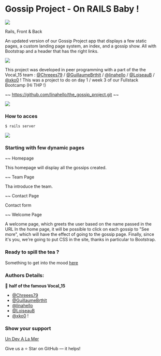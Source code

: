# Gossip Project - On RAILS Baby ! 

![](https://i.imgur.com/a4nTPrl.png)

Rails, Front & Back

An updated version of our Gossip Project app that displays a few static pages, a custom landing page system, an index, and a gossip show. All with Bootstrap and a header that has the right links.

![](https://media4.giphy.com/media/6PlEWB7JYTRpmkqbgF/giphy.gif?cid=790b7611eb51ff3f9018d471b3b4736047149b8873d285a7&rid=giphy.gif&ct=g)



This project was developed in peer programming with a part of the the Vocal_15 team : [@Chreees79](https://github.com/Chreees79) / [@GuillaumeBrthlt](https://github.com/GuillaumeBrthlt) / [@linahello](https://github.com/linahello) / [@LoiseauB](https://github.com/LoiseauB) / [@xko0](https://github.com/xko0) !
This was a project to do on day 1 / week 3 of our Fullstack Bootcamp (Hi THP !)

~~ https://github.com/linahello/the_gossip_project.git ~~

![](https://media1.giphy.com/media/Mcz0ucICT4ei00lytH/giphy.gif?cid=790b76110df15e4459e6880fd3282cadce035ecfbceacc2c&rid=giphy.gif&ct=g)

### How to acces ###

```ruby
$ rails server  
```
![](https://media1.giphy.com/media/PM0KuSGiKo1FEdUVAm/giphy.gif?cid=ecf05e477ixwmjfpwb124xjaof3bqgmm1uf6re7jgfmrlg3l&rid=giphy.gif&ct=g)
### Starting with few dynamic pages ###



~~ Homepage

This homepage will display all the gossips created.


~~ Team Page

Tha introduce the team.


~~ Contact Page

Contact form


~~ Welcome Page

A welcome page, which greets the user based on the name passed in the URL In the home page, it will be possible to click on each gossip to "See more", which will have the effect of going to the gossip page. Finally, since it's you, we're going to put CSS in the site, thanks in particular to Bootstrap.

### Ready to spill the tea ?  
Something to get into the mood [here](https://www.youtube.com/watch?v=NUuRX3JYCHY)



### Authors Details:

👤  **half of the famous Vocal_15**

-   [@Chreees79](https://github.com/Chreees79)
-   [@GuillaumeBrthlt](https://github.com/GuillaumeBrthlt)
-   [@linahello](https://github.com/linahello)
-   [@LoiseauB](https://github.com/LoiseauB)
-   [@xko0](https://github.com/xko0) !


### Show your support

[Un Dev A La Mer](http://www.devalamer.fr/)

Give us a ⭐ Star on GitHub — it helps!


